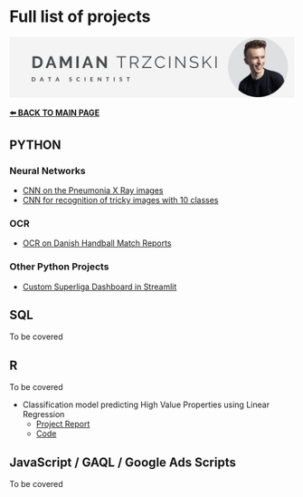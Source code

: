 # Full list of projects

![](headline.png)

<b>[:arrow_left: BACK TO MAIN PAGE](https://datrz.github.io/its.damian/)</b>

## PYTHON
### Neural Networks
* [CNN on the Pneumonia X Ray images](https://github.com/datrz/its.damian/blob/main/CNN_on_Pneumonia_Xrays.ipynb)
* [CNN for recognition of tricky images with 10 classes](https://github.com/datrz/its.damian/blob/main/Assignment_cnn_Best_Score.ipynb)

### OCR
* [OCR on Danish Handball Match Reports](https://github.com/datrz/its.damian/blob/main/Handball_Match_Report_with_PaddleOCR.ipynb)

### Other Python Projects
* [Custom Superliga Dashboard in Streamlit](https://danish-football-league.streamlit.app/)

## SQL
To be covered

## R
To be covered
* Classification model predicting High Value Properties using Linear Regression
  - [Project Report](https://datrz.github.io/its.damian/project_report_pdf.pdf)
  - [Code](https://datrz.github.io/its.damian/project_code.pdf)


## JavaScript / GAQL / Google Ads Scripts
To be covered
